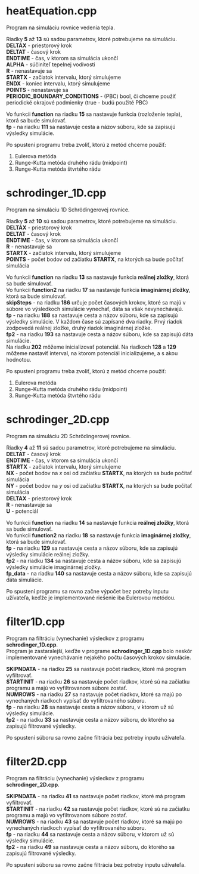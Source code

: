 # heatEquation.cpp
Program na simuláciu rovnice vedenia tepla.

Riadky **5** až **13** sú sadou parametrov, ktoré potrebujeme na simuláciu.<br>
**DELTAX** - priestorový krok<br>
**DELTAT** - časový krok<br>
**ENDTIME** - čas, v ktorom sa simulácia ukončí<br>
**ALPHA** - súčiniteľ tepelnej vodivosti<br>
**R** - nenastavuje sa<br>
**STARTX** - začiatok intervalu, ktorý simulujeme<br>
**ENDX** - koniec intervalu, ktorý simulujeme<br>
**POINTS** - nenastavuje sa<br>
**PERIODIC_BOUNDARY_CONDITIONS** - (PBC) bool, či chceme použiť periodické okrajové podmienky (true - budú použité PBC)

Vo funkcii **function** na riadku **15** sa nastavuje funkcia (rozloženie tepla), ktorá sa bude simulovať.<br>
**fp** - na riadku **111** sa nastavuje cesta a názov súboru, kde sa zapisujú výsledky simulácie.

Po spustení programu treba zvoliť, ktorú z metód chceme použiť:
1. Eulerova metóda
2. Runge-Kutta metóda druhého rádu (midpoint)
3. Runge-Kutta metóda štvrtého rádu

# schrodinger_1D.cpp
Program na simuláciu 1D Schrödingerovej rovnice.

Riadky **5** až **10** sú sadou parametrov, ktoré potrebujeme na simuláciu.<br>
**DELTAX** - priestorový krok<br>
**DELTAT** - časový krok<br>
**ENDTIME** - čas, v ktorom sa simulácia ukončí<br>
**R** - nenastavuje sa<br>
**STARTX** - začiatok intervalu, ktorý simulujeme<br>
**POINTS** - počet bodov od začiatku **STARTX**, na ktorých sa bude počítať simulácia

Vo funkcii **function** na riadku **13** sa nastavuje funkcia **reálnej zložky**, ktorá sa bude simulovať.<br>
Vo funkcii **function2** na riadku **17** sa nastavuje funkcia **imaginárnej zložky**, ktorá sa bude simulovať.<br>
**skipSteps** - na riadku **186** určuje počet časových krokov, ktoré sa majú v súbore vo výsledkoch simulácie vynechať, dáta sa však nevynechávajú.<br>
**fp** - na riadku **188** sa nastavuje cesta a názov súboru, kde sa zapisujú výsledky simulácie. V každom čase sú zapísané dva riadky. Prvý riadok zodpovedá reálnej zložke, druhý riadok imaginárnej zložke.<br>
**fp2** - na riadku **193** sa nastavuje cesta a názov súboru, kde sa zapisujú dáta simulácie.<br>
Na riadku **202** môžeme inicializovať potenciál. Na riadkoch **128** a **129** môžeme nastaviť interval, na ktorom potenciál inicializujeme, a s akou hodnotou.

Po spustení programu treba zvoliť, ktorú z metód chceme použiť:
1. Eulerova metóda
2. Runge-Kutta metóda druhého rádu (midpoint)
3. Runge-Kutta metóda štvrtého rádu

# schrodinger_2D.cpp
Program na simuláciu 2D Schrödingerovej rovnice.

Riadky **4** až **11** sú sadou parametrov, ktoré potrebujeme na simuláciu.<br>
**DELTAT** - časový krok<br>
**ENDTIME** - čas, v ktorom sa simulácia ukončí<br>
**STARTX** - začiatok intervalu, ktorý simulujeme<br>
**NX** - počet bodov na *x* osi od začiatku **STARTX**, na ktorých sa bude počítať simulácia<br>
**NY** - počet bodov na *y* osi od začiatku **STARTX**, na ktorých sa bude počítať simulácia<br>
**DELTAX** - priestorový krok<br>
**R** - nenastavuje sa<br>
**U** - potenciál

Vo funkcii **function** na riadku **14** sa nastavuje funkcia **reálnej zložky**, ktorá sa bude simulovať.<br>
Vo funkcii **function2** na riadku **18** sa nastavuje funkcia **imaginárnej zložky**, ktorá sa bude simulovať.<br>
**fp** - na riadku **129** sa nastavuje cesta a názov súboru, kde sa zapisujú výsledky simulácie reálnej zložky.<br>
**fp2** - na riadku **134** sa nastavuje cesta a názov súboru, kde sa zapisujú výsledky simulácie imaginárnej zložky.<br>
**fp_data** - na riadku **140** sa nastavuje cesta a názov súboru, kde sa zapisujú dáta simulácie.

Po spustení programu sa rovno začne výpočet bez potreby inputu užívateľa, keďže je implementované riešenie iba Eulerovou metódou.

# filter1D.cpp
Program na filtráciu (vynechanie) výsledkov z programu **schrodinger_1D.cpp**.<br>
Program je zastaralejší, keďže v programe **schrodinger_1D.cpp** bolo neskôr implementované vynechávanie nejakého počtu časových krokov simulácie.

**SKIPNDATA** - na riadku **25** sa nastavuje počet riadkov, ktoré má program vyfiltrovať.<br>
**STARTINIT** - na riadku **26** sa nastavuje počet riadkov, ktoré sú na začiatku programu a majú vo vyfiltrovanom súbore zostať.<br>
**NUMROWS** - na riadku **27** sa nastavuje počet riadkov, ktoré sa majú po vynechaných riadkoch vypísať do vyfiltrovaného súboru.<br>
**fp** - na riadku **28** sa nastavuje cesta a názov súboru, v ktorom už sú výsledky simulácie.<br>
**fp2** - na riadku **33** sa nastavuje cesta a názov súboru, do ktorého sa zapisujú filtrované výsledky.

Po spustení súboru sa rovno začne filtrácia bez potreby inputu užívateľa.

# filter2D.cpp
Program na filtráciu (vynechanie) výsledkov z programu **schrodinger_2D.cpp**.

**SKIPNDATA** - na riadku **41** sa nastavuje počet riadkov, ktoré má program vyfiltrovať.<br>
**STARTINIT** - na riadku **42** sa nastavuje počet riadkov, ktoré sú na začiatku programu a majú vo vyfiltrovanom súbore zostať.<br>
**NUMROWS** - na riadku **43** sa nastavuje počet riadkov, ktoré sa majú po vynechaných riadkoch vypísať do vyfiltrovaného súboru.<br>
**fp** - na riadku **44** sa nastavuje cesta a názov súboru, v ktorom už sú výsledky simulácie.<br>
**fp2** - na riadku **49** sa nastavuje cesta a názov súboru, do ktorého sa zapisujú filtrované výsledky.

Po spustení súboru sa rovno začne filtrácia bez potreby inputu užívateľa.
